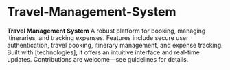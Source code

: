# Travel-Management-System
**Travel Management System**  A robust platform for booking, managing itineraries, and tracking expenses. Features include secure user authentication, travel booking, itinerary management, and expense tracking. Built with [technologies], it offers an intuitive interface and real-time updates. Contributions are welcome—see guidelines for details.

